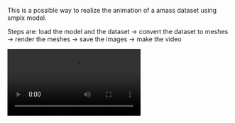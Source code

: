 This is a possible way to realize the animation of a amass dataset using smplx model. 

Steps are: 
load the model and the dataset -> convert the dataset to meshes -> render the meshes -> save the images -> make the video

<video src = "./output/output.mp4" controls>example not valid</video>
